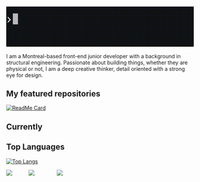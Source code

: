 ![console.log](https://github.com/Samy0412/Samy0412/blob/master/console.log%20gif.gif?raw=true)

I am a Montreal-based front-end junior developer with a background in structural engineering. Passionate about building things, whether they are physical or not, I am a deep creative thinker, detail oriented with a strong eye for design. 

## My featured repositories

[![ReadMe Card](https://github-readme-stats.vercel.app/api/pin/?username=Samy0412&repo=)](https://github.com/Samy0412/<repository_name>)


## Currently




## Top Languages

[![Top Langs](https://github-readme-stats.vercel.app/api/top-langs/?username=Samy0412)](https://github.com/Samy0412)

<img align="left" src="https://oddblogger.com/wp-content/uploads/2020/07/python-logo.png" width="12%"/>
<img align="left" src="https://oddblogger.com/wp-content/uploads/2020/07/java-logo.png" width="15%"/>
<img align="left" src="https://oddblogger.com/wp-content/uploads/2020/07/react-logo.png" width="20%"/>



<!--
**Samy0412/Samy0412** is a ✨ _special_ ✨ repository because its `README.md` (this file) appears on your GitHub profile.

Here are some ideas to get you started:

- 🔭 I’m currently working on ...
- 🌱 I’m currently learning ...
- 👯 I’m looking to collaborate on ...
- 🤔 I’m looking for help with ...
- 💬 Ask me about ...
- 📫 How to reach me: ...
- 😄 Pronouns: ...
- ⚡ Fun fact: ...
-->
